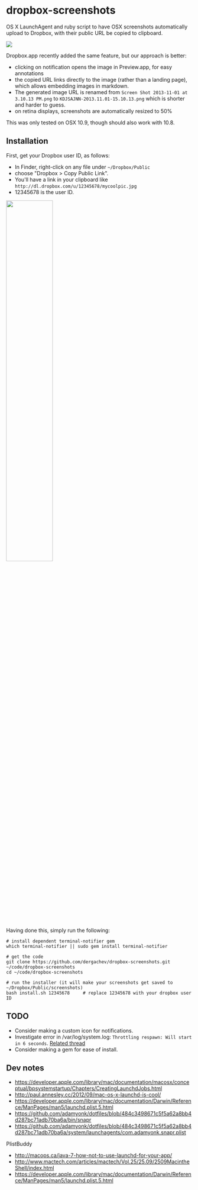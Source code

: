 # dropbox-screenshots

OS X LaunchAgent and ruby script to have OSX screenshots automatically
upload to Dropbox, with their public URL be copied to clipboard.

![](https://dl.dropbox.com/u/29440342/screenshots/YXKORVYG-2013.11.01-21-53-02.png)

Dropbox.app recently added the same feature, but our approach is better:

* clicking on notification opens the image in Preview.app, for easy annotations
* the copied URL links directly to the image (rather than a landing page),
  which allows embedding images in markdown.
* The generated image URL is renamed from `Screen Shot 2013-11-01 at 3.10.13 PM.png`
  to `KDJSAJNN-2013.11.01-15.10.13.png` which is shorter and harder to guess.
* on retina displays, screenshots are automatically resized to 50%

This was only tested on OSX 10.9, though should also work with 10.8.

## Installation

First, get your Dropbox user ID, as follows:

* In Finder, right-click on any file under `~/Dropbox/Public`
* choose "Dropbox > Copy Public Link". 
* You'll have a link in your clipboard like `http://dl.dropbox.com/u/12345678/mycoolpic.jpg`
* 12345678 is the user ID. 

<img src="https://dl.dropbox.com/u/29440342/screenshots/YCOJCG-Screen_Shot_2012.12.8-12.40.53.png" width="50%">

Having done this, simply run the following:

```
# install dependent terminal-notifier gem
which terminal-notifier || sudo gem install terminal-notifier

# get the code
git clone https://github.com/dergachev/dropbox-screenshots.git ~/code/dropbox-screenshots
cd ~/code/dropbox-screenshots

# run the installer (it will make your screenshots get saved to ~/Dropbox/Public/screenshots)
bash install.sh 12345678     # replace 12345678 with your dropbox user ID
```

## TODO

* Consider making a custom icon for notifications.
* Investigate error in /var/log/system.log: `Throttling respawn: Will start in 6 seconds`. 
  [Related thread](http://apple.stackexchange.com/questions/63482/can-launchd-run-programs-more-frequently-than-every-10-seconds)
* Consider making a gem for ease of install.

## Dev notes

* https://developer.apple.com/library/mac/documentation/macosx/conceptual/bpsystemstartup/Chapters/CreatingLaunchdJobs.html
* http://paul.annesley.cc/2012/09/mac-os-x-launchd-is-cool/
* https://developer.apple.com/library/mac/documentation/Darwin/Reference/ManPages/man5/launchd.plist.5.html
* https://github.com/adamyonk/dotfiles/blob/484c3498671c5f5a62a8bb4d287bc71adb70ba6a/bin/snapr
* https://github.com/adamyonk/dotfiles/blob/484c3498671c5f5a62a8bb4d287bc71adb70ba6a/system/launchagents/com.adamyonk.snapr.plist

PlistBuddy

* http://macops.ca/java-7-how-not-to-use-launchd-for-your-app/
* http://www.mactech.com/articles/mactech/Vol.25/25.09/2509MacintheShell/index.html
* https://developer.apple.com/library/mac/documentation/Darwin/Reference/ManPages/man5/launchd.plist.5.html
